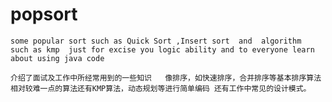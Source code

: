 # popsort
`some popular sort such as Quick Sort ,Insert sort  and  algorithm  such as kmp  just for excise you logic ability and to everyone learn about using java code`

`介绍了面试及工作中所经常用到的一些知识  
像排序，如快速排序，合并排序等基本排序算法
相对较难一点的算法还有KMP算法，动态规划等进行简单编码
还有工作中常见的设计模式。`

